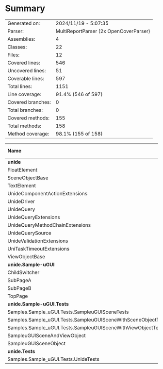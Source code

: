 ﻿# Summary
|||
|:---|:---|
| Generated on: | 2024/11/19 - 5:07:35 |
| Parser: | MultiReportParser (2x OpenCoverParser) |
| Assemblies: | 4 |
| Classes: | 22 |
| Files: | 12 |
| Covered lines: | 546 |
| Uncovered lines: | 51 |
| Coverable lines: | 597 |
| Total lines: | 1151 |
| Line coverage: | 91.4% (546 of 597) |
| Covered branches: | 0 |
| Total branches: | 0 |
| Covered methods: | 155 |
| Total methods: | 158 |
| Method coverage: | 98.1% (155 of 158) |

|**Name**|**Covered**|**Uncovered**|**Coverable**|**Total**|**Line coverage**|**Covered**|**Total**|**Branch coverage**|**Covered**|**Total**|**Method coverage**|
|:---|---:|---:|---:|---:|---:|---:|---:|---:|---:|---:|---:|
|**unide**|**235**|**38**|**273**|**2838**|**86%**|**0**|**0**|****|**59**|**62**|**95.1%**|
|FloatElement|12|0|12|328|100%|0|0||4|4|100%|
|SceneObjectBase|11|0|11|35|100%|0|0||5|5|100%|
|TextElement|29|15|44|328|65.9%|0|0||4|4|100%|
|UnideComponentActionExtensions|34|0|34|328|100%|0|0||5|5|100%|
|UnideDriver|50|16|66|105|75.7%|0|0||8|10|80%|
|UnideQuery|11|0|11|328|100%|0|0||9|9|100%|
|UnideQueryExtensions|31|5|36|328|86.1%|0|0||3|3|100%|
|UnideQueryMethodChainExtensions|10|0|10|328|100%|0|0||2|2|100%|
|UnideQuerySource|19|0|19|39|100%|0|0||14|14|100%|
|UnideValidationExtensions|17|1|18|328|94.4%|0|0||2|2|100%|
|UniTaskTimeoutExtensions|6|0|6|328|100%|0|0||1|1|100%|
|ViewObjectBase|5|1|6|35|83.3%|0|0||2|3|66.6%|
|**unide.Sample-uGUI**|**36**|**9**|**45**|**105**|**80%**|**0**|**0**|****|**12**|**12**|**100%**|
|ChildSwitcher|14|0|14|27|100%|0|0||2|2|100%|
|SubPageA|4|3|7|20|57.1%|0|0||2|2|100%|
|SubPageB|4|3|7|20|57.1%|0|0||2|2|100%|
|TopPage|14|3|17|38|82.3%|0|0||6|6|100%|
|**unide.Sample-uGUI.Tests**|**142**|**0**|**142**|**541**|**100%**|**0**|**0**|****|**43**|**43**|**100%**|
|Samples.Sample_uGUI.Tests.SampleuGUISceneTests|39|0|39|91|100%|0|0||7|7|100%|
|Samples.Sample_uGUI.Tests.SampleuGUISceneWithSceneObjectTests|35|0|35|100|100%|0|0||6|6|100%|
|Samples.Sample_uGUI.Tests.SampleuGUISceneWithViewObjectTests|35|0|35|125|100%|0|0||6|6|100%|
|SampleuGUISceneAndViewObject|23|0|23|125|100%|0|0||15|15|100%|
|SampleuGUISceneObject|10|0|10|100|100%|0|0||9|9|100%|
|**unide.Tests**|**133**|**4**|**137**|**223**|**97%**|**0**|**0**|****|**41**|**41**|**100%**|
|Samples.Sample_uGUI.Tests.UnideTests|133|4|137|223|97%|0|0||41|41|100%|
